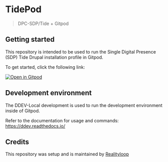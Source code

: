 # TidePod

> DPC-SDP/Tide + Gitpod


## Getting started

This repository is intended to be used to run the Single Digital Presence (SDP) Tide Drupal installation profile in Gitpod.

To get started, click the following link:

[![Open in Gitpod](https://gitpod.io/button/open-in-gitpod.svg)](https://gitpod.io/#github.com/realityloop/tidepod)


## Development environment

The DDEV-Local development is used to run the development environment inside of Gitpod.

Refer to the documentation for usage and commands: https://ddev.readthedocs.io/


## Credits

This repository was setup and is maintained by [Realityloop](https://www.realityloop.com)

